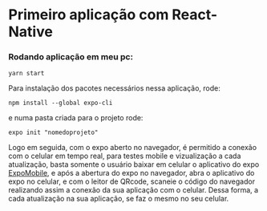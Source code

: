 # Primeiro aplicação com React-Native

### Rodando aplicação em meu pc:

`yarn start`


Para instalação dos pacotes necessários nessa aplicação, rode:

`npm install --global expo-cli`

e numa pasta criada para o projeto rode:

`expo init "nomedoprojeto"`

Logo em seguida, com o expo aberto no navegador, é permitido a conexão com o celular em tempo real, para testes mobile e vizualização a cada atualização, basta somente o usuário baixar em celular o aplicativo do expo [ExpoMobile](https://play.google.com/store/apps/details?id=host.exp.exponent&hl=pt_BR&gl=US), e após a abertura do expo no navegador, abra o aplicativo do expo no celular, e com o leitor de QRcode, scaneie o código do navegador realizando assim a conexão da sua aplicação com o celular. Dessa forma, a cada atualização na sua aplicação, se faz o mesmo no seu celular.